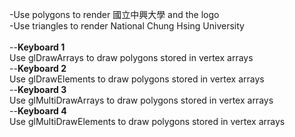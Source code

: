 -Use polygons to render 國立中興大學 and the logo<br/>
-Use triangles to render National Chung Hsing University<br/>
<br/>--**Keyboard 1**<br/>
  Use glDrawArrays to draw polygons stored in vertex arrays<br/>
--**Keyboard 2**<br/>
  Use glDrawElements to draw polygons stored in vertex arrays<br/>
--**Keyboard 3**<br/>
  Use glMultiDrawArrays to draw polygons stored in vertex arrays<br/>
--**Keyboard 4**<br/>
  Use glMultiDrawElements to draw polygons stored in vertex arrays
